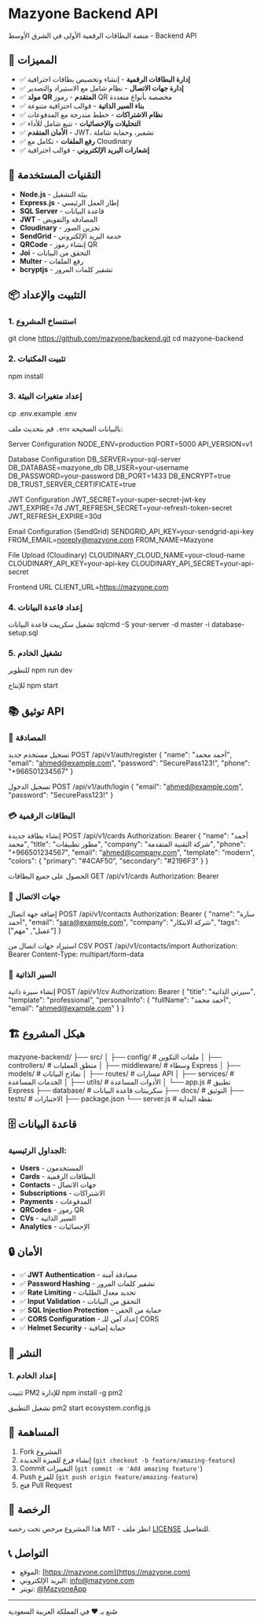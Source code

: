 # Mazyone Backend API

منصة البطاقات الرقمية الأولى في الشرق الأوسط - Backend API

## 🌟 المميزات

- ✅ **إدارة البطاقات الرقمية** - إنشاء وتخصيص بطاقات احترافية
- ✅ **إدارة جهات الاتصال** - نظام شامل مع الاستيراد والتصدير
- ✅ **مولد QR المتقدم** - رموز QR مخصصة بأنواع متعددة
- ✅ **بناء السير الذاتية** - قوالب احترافية متنوعة
- ✅ **نظام الاشتراكات** - خطط متدرجة مع المدفوعات
- ✅ **التحليلات والإحصائيات** - تتبع شامل للأداء
- ✅ **الأمان المتقدم** - JWT، تشفير، وحماية شاملة
- ✅ **رفع الملفات** - تكامل مع Cloudinary
- ✅ **إشعارات البريد الإلكتروني** - قوالب احترافية

## 🚀 التقنيات المستخدمة

- **Node.js** - بيئة التشغيل
- **Express.js** - إطار العمل الرئيسي
- **SQL Server** - قاعدة البيانات
- **JWT** - المصادقة والتفويض
- **Cloudinary** - تخزين الصور
- **SendGrid** - خدمة البريد الإلكتروني
- **QRCode** - إنشاء رموز QR
- **Joi** - التحقق من البيانات
- **Multer** - رفع الملفات
- **bcryptjs** - تشفير كلمات المرور

## 📦 التثبيت والإعداد

### 1. استنساخ المشروع
git clone https://github.com/mazyone/backend.git
cd mazyone-backend

### 2. تثبيت المكتبات
npm install

### 3. إعداد متغيرات البيئة
cp .env.example .env

قم بتحديث ملف `.env` بالبيانات الصحيحة:


Server Configuration
NODE_ENV=production
PORT=5000
API_VERSION=v1

Database Configuration
DB_SERVER=your-sql-server
DB_DATABASE=mazyone_db
DB_USER=your-username
DB_PASSWORD=your-password
DB_PORT=1433
DB_ENCRYPT=true
DB_TRUST_SERVER_CERTIFICATE=true

JWT Configuration
JWT_SECRET=your-super-secret-jwt-key
JWT_EXPIRE=7d
JWT_REFRESH_SECRET=your-refresh-token-secret
JWT_REFRESH_EXPIRE=30d

Email Configuration (SendGrid)
SENDGRID_API_KEY=your-sendgrid-api-key
FROM_EMAIL=noreply@mazyone.com
FROM_NAME=Mazyone

File Upload (Cloudinary)
CLOUDINARY_CLOUD_NAME=your-cloud-name
CLOUDINARY_API_KEY=your-api-key
CLOUDINARY_API_SECRET=your-api-secret

Frontend URL
CLIENT_URL=https://mazyone.com



### 4. إعداد قاعدة البيانات
تشغيل سكريبت قاعدة البيانات
sqlcmd -S your-server -d master -i database-setup.sql


### 5. تشغيل الخادم
للتطوير
npm run dev

للإنتاج
npm start


## 📚 توثيق API

### 🔐 المصادقة
تسجيل مستخدم جديد
POST /api/v1/auth/register
{
"name": "أحمد محمد",
"email": "ahmed@example.com",
"password": "SecurePass123!",
"phone": "+966501234567"
}

تسجيل الدخول
POST /api/v1/auth/login
{
"email": "ahmed@example.com",
"password": "SecurePass123!"
}

### 💳 البطاقات الرقمية
إنشاء بطاقة جديدة
POST /api/v1/cards
Authorization: Bearer <token>
{
"name": "أحمد محمد",
"title": "مطور تطبيقات",
"company": "شركة التقنية المتقدمة",
"phone": "+966501234567",
"email": "ahmed@company.com",
"template": "modern",
"colors": {
"primary": "#4CAF50",
"secondary": "#2196F3"
}
}

الحصول على جميع البطاقات
GET /api/v1/cards
Authorization: Bearer <token>

### 📇 جهات الاتصال

إضافة جهة اتصال
POST /api/v1/contacts
Authorization: Bearer <token>
{
"name": "سارة أحمد",
"email": "sara@example.com",
"company": "شركة الابتكار",
"tags": ["عميل", "مهم"]
}

استيراد جهات اتصال من CSV
POST /api/v1/contacts/import
Authorization: Bearer <token>
Content-Type: multipart/form-data


### 📄 السير الذاتية

إنشاء سيرة ذاتية
POST /api/v1/cv
Authorization: Bearer <token>
{
"title": "سيرتي الذاتية",
"template": "professional",
"personalInfo": {
"fullName": "أحمد محمد",
"email": "ahmed@example.com"
}
}



## 🏗️ هيكل المشروع

mazyone-backend/
├── src/
│ ├── config/ # ملفات التكوين
│ ├── controllers/ # منطق العمليات
│ ├── middleware/ # وسطاء Express
│ ├── models/ # نماذج البيانات
│ ├── routes/ # مسارات API
│ ├── services/ # الخدمات المساعدة
│ ├── utils/ # الأدوات المساعدة
│ └── app.js # تطبيق Express
├── database/ # سكريبتات قاعدة البيانات
├── docs/ # التوثيق
├── tests/ # الاختبارات
├── package.json
└── server.js # نقطة البداية



## 🗄️ قاعدة البيانات

### الجداول الرئيسية:
- **Users** - المستخدمون
- **Cards** - البطاقات الرقمية  
- **Contacts** - جهات الاتصال
- **Subscriptions** - الاشتراكات
- **Payments** - المدفوعات
- **QRCodes** - رموز QR
- **CVs** - السير الذاتية
- **Analytics** - الإحصائيات

## 🔒 الأمان

- ✅ **JWT Authentication** - مصادقة آمنة
- ✅ **Password Hashing** - تشفير كلمات المرور
- ✅ **Rate Limiting** - تحديد معدل الطلبات
- ✅ **Input Validation** - التحقق من البيانات
- ✅ **SQL Injection Protection** - حماية من الحقن
- ✅ **CORS Configuration** - إعداد آمن للـ CORS
- ✅ **Helmet Security** - حماية إضافية




## 🚀 النشر

### 1. إعداد الخادم
تثبيت PM2 للإدارة
npm install -g pm2

تشغيل التطبيق
pm2 start ecosystem.config.js





## 🤝 المساهمة

1. Fork المشروع
2. إنشاء فرع للميزة الجديدة (`git checkout -b feature/amazing-feature`)
3. Commit التغييرات (`git commit -m 'Add amazing feature'`)
4. Push للفرع (`git push origin feature/amazing-feature`)
5. فتح Pull Request

## 📄 الرخصة

هذا المشروع مرخص تحت رخصة MIT - انظر ملف [LICENSE](LICENSE) للتفاصيل.

## 📞 التواصل

- الموقع: [https://mazyone.com](https://mazyone.com)
- البريد الإلكتروني: info@mazyone.com
- تويتر: [@MazyoneApp](https://twitter.com/MazyoneApp)

---

صُنع بـ ❤️ في المملكة العربية السعودية
